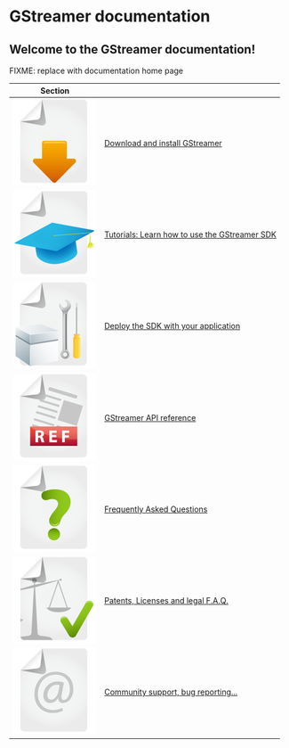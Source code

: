 # GStreamer documentation

## Welcome to the GStreamer documentation!

FIXME: replace with documentation home page

| Section | |
|--|--|
| [![](attachments/download.png)](Installing+the+SDK.markdown) | [Download and install GStreamer](Installing+the+SDK.markdown) |
| [![](attachments/tutorials.png)](Tutorials.markdown) | [Tutorials: Learn how to use the GStreamer SDK](Tutorials.markdown) |
| [![](attachments/deploy.png)](Deploying+your+application.markdown) | [Deploy the SDK with your application](Deploying+your+application) |
| [![](attachments/reference.png)](GStreamer+reference.markdown) | [GStreamer API reference](GStreamer+reference.markdown) |
| [![](attachments/faq.png)](Frequently+Asked+Questions.markdown) | [Frequently Asked Questions](Frequently+Asked+Questions.markdown) |
|  [![](attachments/legal.png)](Legal+information.markdown) | [Patents, Licenses and legal F.A.Q.](Legal+information.markdown) |
|  [![](attachments/contact.png)](Contact.markdown) | [Community support, bug reporting...](Contact.markdown) |
